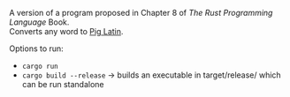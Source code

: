 A version of a program proposed in Chapter 8 of *The Rust Programming Language* Book.  
Converts any word to [Pig Latin](https://en.wikipedia.org/wiki/Pig_Latin).

Options to run:

- `cargo run`
- `cargo build --release` -> builds an executable in target/release/ which can be run standalone

